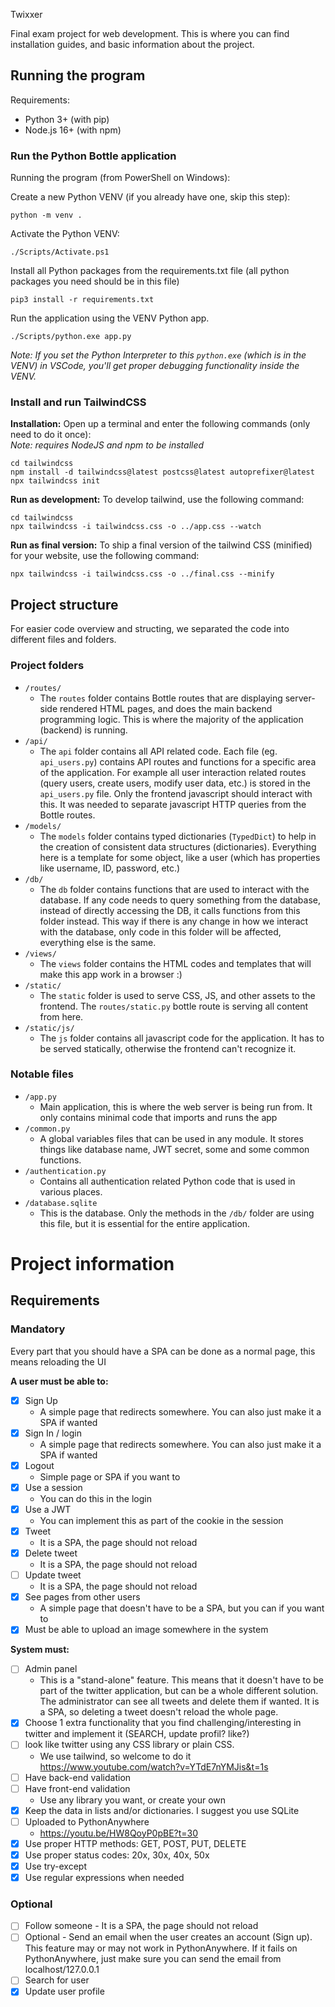  Twixxer

Final exam project for web development. This is where you can find installation guides, and basic information about the project.

## Running the program

Requirements:
- Python 3+ (with pip)
- Node.js 16+ (with npm)

### Run the Python Bottle application

Running the program (from PowerShell on Windows):

Create a new Python VENV (if you already have one, skip this step):
```
python -m venv .
```

Activate the Python VENV:
```
./Scripts/Activate.ps1
```

Install all Python packages from the requirements.txt file (all python packages you need should be in this file)
```
pip3 install -r requirements.txt
```

Run the application using the VENV Python app.
```
./Scripts/python.exe app.py
```
*Note: If you set the Python Interpreter to this `python.exe` (which is in the VENV) in VSCode, you'll get proper debugging functionality inside the VENV.*

### Install and run TailwindCSS

**Installation:** Open up a terminal and enter the following commands (only need to do it once):  
*Note: requires NodeJS and npm to be installed*

```
cd tailwindcss
npm install -d tailwindcss@latest postcss@latest autoprefixer@latest
npx tailwindcss init
```

**Run as development:** To develop tailwind, use the following command:

```
cd tailwindcss
npx tailwindcss -i tailwindcss.css -o ../app.css --watch
```

**Run as final version:** To ship a final version of the tailwind CSS (minified) for your website, use the following command:

```
npx tailwindcss -i tailwindcss.css -o ../final.css --minify
```

## Project structure

For easier code overview and structing, we separated the code into different files and folders.

### Project folders

- `/routes/`
  - The `routes` folder contains Bottle routes that are displaying server-side rendered HTML pages, and does the main backend programming logic. This is where the majority of the application (backend) is running.
- `/api/`
  - The `api` folder contains all API related code. Each file (eg. `api_users.py`) contains API routes and functions for a specific area of the application. For example all user interaction related routes (query users, create users, modify user data, etc.) is stored in the `api_users.py` file. Only the frontend javascript should interact with this. It was needed to separate javascript HTTP queries from the Bottle routes.
- `/models/`
  - The `models` folder contains typed dictionaries (`TypedDict`) to help in the creation of consistent data structures (dictionaries). Everything here is a template for some object, like a user (which has properties like username, ID, password, etc.)
- `/db/`
  - The `db` folder contains functions that are used to interact with the database. If any code needs to query something from the database, instead of directly accessing the DB, it calls functions from this folder instead. This way if there is any change in how we interact with the database, only code in this folder will be affected, everything else is the same.
- `/views/`
  - The `views` folder contains the HTML codes and templates that will make this app work in a browser :)
- `/static/`
  - The `static` folder is used to serve CSS, JS, and other assets to the frontend. The `routes/static.py` bottle route is serving all content from here.
- `/static/js/`
  - The `js` folder contains all javascript code for the application. It has to be served statically, otherwise the frontend can't recognize it.

### Notable files

- `/app.py`
  - Main application, this is where the web server is being run from. It only contains minimal code that imports and runs the app
- `/common.py`
  - A global variables files that can be used in any module. It stores things like database name, JWT secret, some and some common functions.
- `/authentication.py`
  - Contains all authentication related Python code that is used in various places.
- `/database.sqlite`
  - This is the database. Only the methods in the `/db/` folder are using this file, but it is essential for the entire application.

# Project information

## Requirements

### Mandatory

Every part that you should have a SPA can be done as a normal page, this means reloading the UI

**A user must be able to:**

- [x] Sign Up
  - A simple page that redirects somewhere. You can also just make it a SPA if wanted
- [x] Sign In / login
  - A simple page that redirects somewhere. You can also just make it a SPA if wanted
- [x] Logout
  - Simple page or SPA if you want to
- [x] Use a session
  - You can do this in the login
- [x] Use a JWT
  - You can implement this as part of the cookie in the session
- [x] Tweet
  - It is a SPA, the page should not reload
- [x] Delete tweet
  - It is a SPA, the page should not reload
- [ ] Update tweet
  - It is a SPA, the page should not reload
- [x] See pages from other users
  - A simple page that doesn't have to be a SPA, but you can if you want to
- [x] Must be able to upload an image somewhere in the system

**System must:**

- [ ] Admin panel
  - This is a "stand-alone" feature. This means that it doesn't have to be part of the twitter application, but can be a whole different solution. The administrator can see all tweets and delete them if wanted. It is a SPA, so deleting a tweet doesn't reload the whole page.
- [x] Choose 1 extra functionality that you find challenging/interesting in twitter and implement it (SEARCH, update profil? like?)
- [ ] look like twitter using any CSS library or plain CSS.
  - We use tailwind, so welcome to do it https://www.youtube.com/watch?v=YTdE7nYMJis&t=1s
- [ ] Have back-end validation
- [ ] Have front-end validation
  - Use any library you want, or create your own
- [x] Keep the data in lists and/or dictionaries. I suggest you use SQLite
- [ ] Uploaded to PythonAnywhere
  - https://youtu.be/HW8QoyP0pBE?t=30
- [x] Use proper HTTP methods: GET, POST, PUT, DELETE
- [x] Use proper status codes: 20x, 30x, 40x, 50x
- [x] Use try-except
- [x] Use regular expressions when needed

### Optional

- [ ] Follow someone - It is a SPA, the page should not reload
- [ ] Optional - Send an email when the user creates an account (Sign up). This feature may or may not work in PythonAnywhere. If it fails on PythonAnywhere, just make sure you can send the email from localhost/127.0.0.1
- [ ] Search for user
- [X] Update user profile
